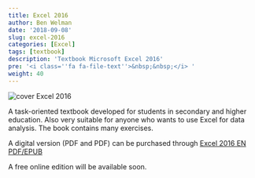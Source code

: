 ```yaml
---
title: Excel 2016
author: Ben Welman
date: '2018-09-08'
slug: excel-2016
categories: [Excel]
tags: [textbook]
description: 'Textbook Microsoft Excel 2016'
pre: '<i class=''fa fa-file-text''>&nbsp;&nbsp;</i> '
weight: 40
---
```


![cover Excel 2016](/img/cover_excel_en_h120.png)

A task-oriented textbook developed for students in secondary and higher education. Also very suitable for anyone who wants to use Excel for data analysis. The book contains many exercises.

A digital version (PDF and PDF) can be purchased through [Excel 2016 EN PDF/EPUB](https://gum.co/Ovtymt)

A free online edition will be available soon.
